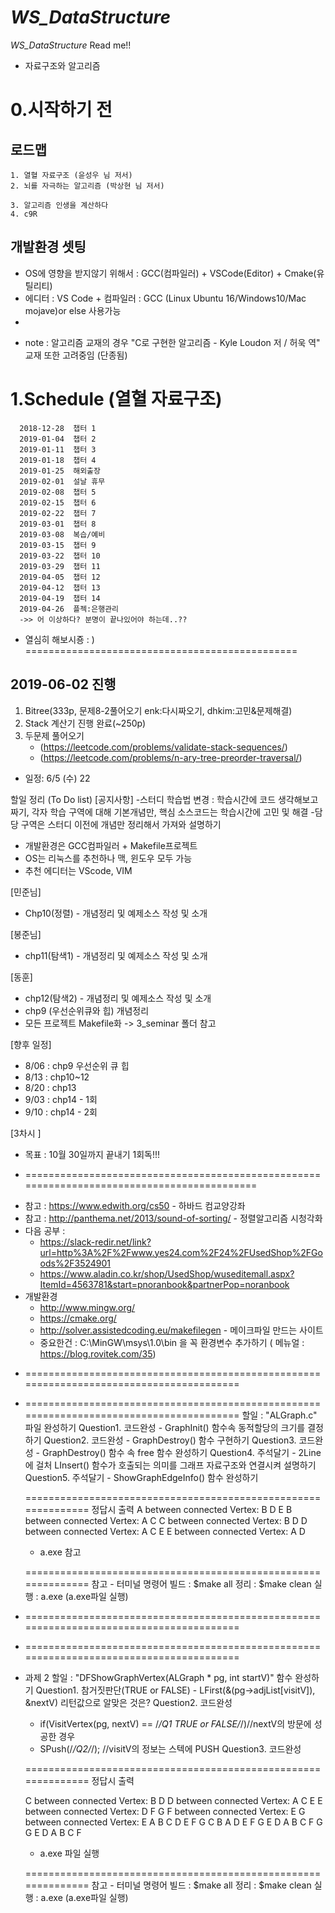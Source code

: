 # _WS_DataStructure_
_WS_DataStructure_ Read me!!
 - 자료구조와 알고리즘 


# 0.시작하기 전
 ## 로드맵
 ```
 1. 열혈 자료구조 (윤성우 님 저서)
 2. 뇌를 자극하는 알고리즘 (박상현 님 저서)

3. 알고리즘 인생을 계산하다
4. c9R
 ```
 ## 개발환경 셋팅 
 - OS에 영향을 받지않기 위해서 : GCC(컴파일러) + VSCode(Editor) + Cmake(유틸리티)
 - 에디터 : VS Code + 컴파일러 : GCC  (Linux Ubuntu 16/Windows10/Mac mojave)or else 사용가능
 - 
 
 
 * note : 알고리즘 교재의 경우 "C로 구현한 알고리즘 - Kyle Loudon 저 / 허욱 역" 교재 또한 고려중임 (단종됨)

# 1.Schedule (열혈 자료구조)


  ```
    2018-12-28	챕터 1
    2019-01-04	챕터 2
    2019-01-11	챕터 3
    2019-01-18	챕터 4
    2019-01-25	해외출장
    2019-02-01	설날 휴무
    2019-02-08	챕터 5
    2019-02-15	챕터 6
    2019-02-22	챕터 7
    2019-03-01	챕터 8
    2019-03-08	복습/예비
    2019-03-15	챕터 9
    2019-03-22	챕터 10
    2019-03-29	챕터 11
    2019-04-05	챕터 12
    2019-04-12	챕터 13
    2019-04-19	챕터 14
    2019-04-26	플젝:은행관리
    ->> 어 이상하다? 분명이 끝나있어야 하는데..??
  ```
 * 열심히 해보시죵 : )
===============================================
## 2019-06-02 진행
   1. Bitree(333p, 문제8-2풀어오기 enk:다시짜오기, dhkim:고민&문제해결)
   2. Stack 계산기 진행 완료(~250p)
   3. 두문제 풀어오기
       * (https://leetcode.com/problems/validate-stack-sequences/)
       * (https://leetcode.com/problems/n-ary-tree-preorder-traversal/)
   * 일정: 6/5 (수) 22



할일 정리 (To Do list)
[공지사항]
  -스터디 학습법 변경 : 학습시간에 코드 생각해보고 짜기, 각자 학습 구역에 대해 기본개념만, 핵심 소스코드는 학습시간에 고민 및 해결
  -담당 구역은 스터디 이전에 개념만 정리해서 가져와 설명하기
  - 개발환경은 GCC컴파일러 + Makefile프로젝트
  - OS는 리눅스를 추천하나 맥, 윈도우 모두 가능
  - 추천 에디터는 VScode, VIM

[민준님]
  - Chp10(정렬) - 개념정리 및 예제소스 작성 및 소개

[봉준님]
  - chp11(탐색1) - 개념정리 및 예제소스 작성 및 소개

[동훈]
  - chp12(탐색2) - 개념정리 및 예제소스 작성 및 소개
  - chp9 (우선순위큐와 힙) 개념정리
  - 모든 프로젝트 Makefile화 -> 3_seminar 폴더 참고

[향후 일정]
  - 8/06 : chp9 우선순위 큐 힙
  - 8/13 : chp10~12
  - 8/20 : chp13
  - 9/03 : chp14 - 1회
  - 9/10 : chp14 - 2회

[3차시 ]
  - 목표 : 10월 30일까지 끝내기 1회독!!!


 * ===========================================================================================
 - 참고 : https://www.edwith.org/cs50 - 하바드 컴교양강좌
 - 참고 : http://panthema.net/2013/sound-of-sorting/ - 정렬알고리즘 시청각화
  - 다음 공부 : 
    - https://slack-redir.net/link?url=http%3A%2F%2Fwww.yes24.com%2F24%2FUsedShop%2FGoods%2F3524901
    - https://www.aladin.co.kr/shop/UsedShop/wuseditemall.aspx?ItemId=4563781&start=pnoranbook&partnerPop=noranbook
  - 개발환경
    - http://www.mingw.org/
    - https://cmake.org/
    - http://solver.assistedcoding.eu/makefilegen - 메이크파일 만드는 사이트
    - 중요한건 : C:\MinGW\msys\1.0\bin 을 꼭 환경변수 추가하기 ( 메뉴얼 : https://blog.rovitek.com/35)
   
 * ========================================================================================
 * ========================================================================================
    할일 : "ALGraph.c" 파일 완성하기
    Question1. 코드완성 - GraphInit() 함수속 동적할당의 크기를 결정하기
    Question2. 코드완성 - GraphDestroy() 함수 구현하기
    Question3. 코드완성 - GraphDestroy() 함수 속 free 함수 완성하기
    Question4. 주석달기 - 2Line에 걸처 LInsert() 함수가 호출되는 의미를 그래프 자료구조와 연결시켜 설명하기
    Question5. 주석달기 - ShowGraphEdgeInfo() 함수 완성하기

    ==============================================================
    정답시 출력 
    A between connected Vertex: B D E
    B between connected Vertex: A C
    C between connected Vertex: B D
    D between connected Vertex: A C E
    E between connected Vertex: A D

    * a.exe 참고


    ==============================================================
    참고 - 터미널 명령어 
    빌드 : $make all
    정리 : $make clean
    실행 : a.exe (a.exe파일 실행)


  

 * ========================================================================================
 * ========================================================================================
  * 과제 2
    할일 : "DFShowGraphVertex(ALGraph * pg, int startV)" 함수 완성하기
    Question1. 참거짓판단(TRUE or FALSE) - LFirst(&(pg->adjList[visitV]), &nextV) 리턴값으로 알맞은 것은?
    Question2. 코드완성 
      - if(VisitVertex(pg, nextV) == /*/Q1 TRUE or FALSE/*/)//nextV의 방문에 성공한 경우
      - SPush(/*/Q2/*/); //visitV의 정보는 스텍에 PUSH 
    Question3. 코드완성 

    ==============================================================
    정답시 출력 

    C between connected Vertex: B D
    D between connected Vertex: A C E
    E between connected Vertex: D F G
    F between connected Vertex: E
    G between connected Vertex: E
    A B C D E F G
    C B A D E F G
    E D A B C F G
    G E D A B C F

    * a.exe 파일 실행


    ==============================================================
    참고 - 터미널 명령어 
    빌드 : $make all
    정리 : $make clean
    실행 : a.exe (a.exe파일 실행)

